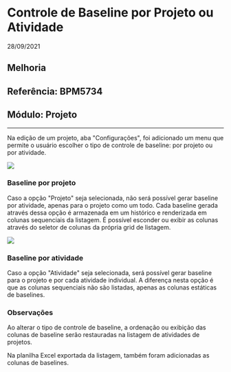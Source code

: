 # Controle de Baseline por Projeto ou Atividade
28/09/2021
## Melhoria
## Referência: BPM5734
## Módulo: Projeto
***

Na edição de um projeto, aba "Configurações", foi adicionado um menu que permite o usuário escolher o tipo de controle de baseline: por projeto ou por atividade.

![]([PATH_IMG]/BPM5734_menu_controle_baseline.png)

### Baseline por projeto

Caso a opção "Projeto" seja selecionada, não será possível gerar baseline por atividade, apenas para o projeto como um todo. Cada baseline gerada através dessa opção é armazenada em um histórico e renderizada em colunas sequenciais da listagem. É possível esconder ou exibir as colunas através do seletor de colunas da própria grid de listagem.

![]([PATH_IMG]/BPM5734_listagem_baseline_dinamica.png)

### Baseline por atividade

Caso a opção "Atividade" seja selecionada, será possível gerar baseline para o projeto e por cada atividade individual. A diferença nesta opção é que as colunas sequenciais não são listadas, apenas as colunas estáticas de baselines.

### Observações

Ao alterar o tipo de controle de baseline, a ordenação ou exibição das colunas de baseline serão restauradas na listagem de atividades de projetos.

Na planilha Excel exportada da listagem, também foram adicionadas as colunas de baselines.
